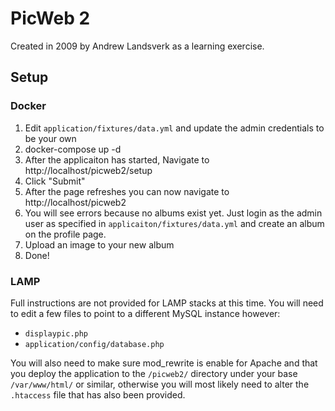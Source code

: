 # PicWeb 2

Created in 2009 by Andrew Landsverk as a learning exercise.

## Setup

### Docker

1. Edit `application/fixtures/data.yml` and update the admin credentials to be your own
2. docker-compose up -d
3. After the applicaiton has started, Navigate to http://localhost/picweb2/setup
4. Click "Submit"
5. After the page refreshes you can now navigate to http://localhost/picweb2
6. You will see errors because no albums exist yet. Just login as the admin user as specified in `applicaiton/fixtures/data.yml` and create an album on the profile page.
7. Upload an image to your new album
8. Done!

### LAMP

Full instructions are not provided for LAMP stacks at this time. You will need to edit a few files to point to a different MySQL instance however:

- `displaypic.php`
- `application/config/database.php`

You will also need to make sure mod_rewrite is enable for Apache and that you deploy the application to the `/picweb2/` directory under your base `/var/www/html/` or similar, otherwise you will most likely need to alter the `.htaccess` file that has also been provided.
